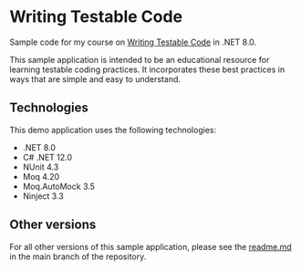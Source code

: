# Writing Testable Code
Sample code for my course on [Writing Testable Code](https://pluralsight.pxf.io/testable-code) in .NET 8.0.

This sample application is intended to be an educational resource for learning testable coding practices. It incorporates these best practices in ways that are simple and easy to understand.

## Technologies
This demo application uses the following technologies:
- .NET 8.0
- C# .NET 12.0
- NUnit 4.3
- Moq 4.20
- Moq.AutoMock 3.5
- Ninject 3.3

## Other versions
For all other versions of this sample application, please see the [readme.md](https://github.com/matthewrenze/writing-testable-code/blob/main/README.md) in the main branch of the repository.

